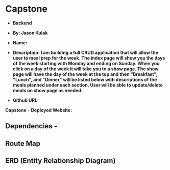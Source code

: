 # Capstone
- **Backend**

- **By: Jason Kulak**
- **Name:**
- **Description: I am building a full CRUD application that will allow the user to meal prep for the week. The index page will show you the days of the week starting with Monday and ending on Sunday. When you click on a day of the week it will take you to a show page. The show page will have the day of the week at the top and then "Breakfast", "Lunch", and "Dinner" will be listed below with descriptions of the meals planned under each section. User will be able to update/delete meals on show page as needed.**

- **Github URL:**

**Capstone**
    - **Deployed Website:**

## Dependencies -

## Route Map

## ERD (Entity Relationship Diagram)